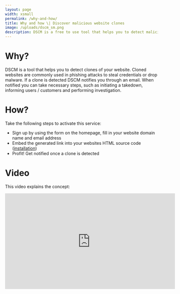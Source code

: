 ```yaml
---
layout: page
width: xsmall
permalink: /why-and-how/
title: Why and how \| Discover malicious website clones
image: /uploads/dscm_sm.png
description: DSCM is a free to use tool that helps you to detect malicious clones of your website. You need to fill in your website's domain name and email address to start detecting clones of your website.
---
```


# Why?

DSCM is a tool that helps you to detect clones of your website. Cloned websites are commonly used in phishing attacks to steal credentials or drop malware. If a clone is detected DSCM notifies you through an email.
When notified you can take necessary steps, such as initiating a takedown, informing users / customers and performing investigation.

# How?

Take the following steps to activate this service:
- Sign up by using the form on the homepage, fill in your website domain name and email address
- Embed the generated link into your websites HTML source code (<a href="/installation">installation</a>)
- Profit! Get notified once a clone is detected

# Video

This video explains the concept:
<center><iframe width="560" height="315" src="https://www.youtube.com/embed/Vn6cuEaXwYw" title="YouTube video player" frameborder="0" allow="accelerometer; autoplay; clipboard-write; encrypted-media; gyroscope; picture-in-picture" allowfullscreen></iframe></center>
